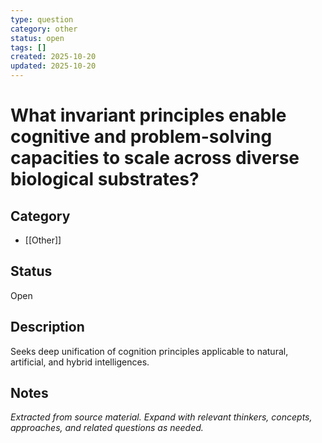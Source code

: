 ```yaml
---
type: question
category: other
status: open
tags: []
created: 2025-10-20
updated: 2025-10-20
---
```


# What invariant principles enable cognitive and problem-solving capacities to scale across diverse biological substrates?

## Category

- [[Other]]

## Status

Open

## Description

Seeks deep unification of cognition principles applicable to natural, artificial, and hybrid intelligences.

## Notes

*Extracted from source material. Expand with relevant thinkers, concepts, approaches, and related questions as needed.*
